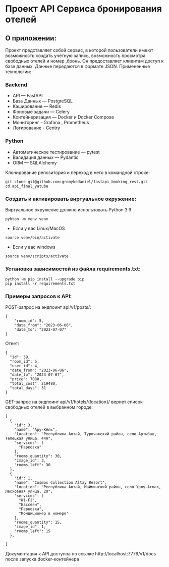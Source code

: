 # Проект API Cервиса бронирования отелей
## О приложении:
Проект  представляет собой cервис,
в которой пользователи имеют возможность создать учетную запись, 
возможность просмотра свободных отелей и номер ,бронь. 
Он предоставляет клиентам доступ к базе данных. Данные передаются в формате JSON.
Примененные технологии:
### Backend
+ API — FastAPI
+ База Данных — PostgreSQL
+ Кэширование — Redis
+ Фоновые задачи — Celery
+ Контейнеризация — Docker и Docker Compose
+ Мониторинг - Grafana , Prometheus
+ Логирование - Centry
### Python
+ Автоматическое тестирование — pytest
+ Валидация данных — Pydantic
+ ORM — SQLAlchemy



Клонирование репозитория и переход в него в командной строке:
```
git clone git@github.com:gromykodaniel/fastapi_booking_rest.git
cd api_final_yatube
```
### Cоздать и активировать виртуальное окружение:
Виртуальное окружение должно использовать Python 3.9

```
pyhton -m venv venv
```
+ Если у вас Linux/MacOS

```
source venv/bin/activate
```
+ Если у вас windows
```
source venv/scripts/activate
```
### Установка зависимостей из файла requirements.txt:
```
python -m pip install --upgrade pip
pip install -r requirements.txt
```


### Примеры запросов к API:
POST-запрос на эндпоинт api/v1/posts/:
```
{
    "room_id": 5,
    "date_from": "2023-06-06",
    "date_to": "2023-07-07"
}
```
Ответ:
```
{
  "id": 39,
  "room_id": 5,
  "user_id": 4,
  "date_from": "2023-06-06",
  "date_to": "2023-07-07",
  "price": 7080,
  "total_cost": 219480,
  "total_days": 31
}
```

GET-запрос на эндпоинт api/v1/hotels/{location}/ вернет список свободных отелей в выбранном городе:
```
[
  {
    "id": 3,
    "name": "Ару-Кёль",
    "location": "Республика Алтай, Турочакский район, село Артыбаш, Телецкая улица, 44А",
    "services": [
      "Парковка"
    ],
    "rooms_quantity": 30,
    "image_id": 3,
    "rooms_left": 30
  },
  {
    "id": 1,
    "name": "Cosmos Collection Altay Resort",
    "location": "Республика Алтай, Майминский район, село Урлу-Аспак, Лесхозная улица, 20",
    "services": [
      "Wi-Fi",
      "Бассейн",
      "Парковка",
      "Кондиционер в номере"
    ],
    "rooms_quantity": 15,
    "image_id": 1,
    "rooms_left": 15
  },
  
]
```
Документация к API доступна по ссылке http://localhost:7776/v1/docs после запуска docker-контейнера
